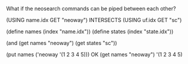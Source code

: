 What if the neosearch commands can be piped between each other?

(USING name.idx GET "neoway") INTERSECTS (USING uf.idx GET "sc")

(define names (index "name.idx"))
(define states (index "state.idx"))

(and (get names "neoway") (get states "sc"))

(put names ('neoway '(1 2 3 4 5)))
OK
(get names "neoway")
'(1 2 3 4 5)
